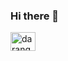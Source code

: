 ### Hi there 👋

<!--
**darangonaut/darangonaut** is a ✨ _special_ ✨ repository because its `README.md` (this file) appears on your GitHub profile.

Here are some ideas to get you started:

- 🔭 I’m currently working on ...
- 🌱 I’m currently learning ...
- 👯 I’m looking to collaborate on ...
- 🤔 I’m looking for help with ...
- 💬 Ask me about ...
- 📫 How to reach me: ...
- 😄 Pronouns: ...
- ⚡ Fun fact: ...
-->

<a href="https://open.spotify.com/playlist/37i9dQZF1DWZeKCadgRdKQ?si=938d24e6d5b0484e" target="blank"><img align="center" src="https://cdn.jsdelivr.net/npm/simple-icons@3.0.1/icons/spotify.svg" alt="darangonaut" height="30" width="40" /></a>

